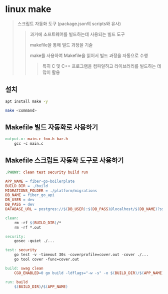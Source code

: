 # linux make

> 스크립트 자동화 도구 (package.json의 scripts와 유사)
>
> > 과거에 소프트웨어를 빌드하는데 사용되는 빌드 도구
> >
> > makefile을 통해 빌드 과정을 기술
> >
> > make를 사용하여 Makefile을 읽어서 빌드 과정을 자동으로 수행
> >
> > > 특히 C 및 C++ 프로그램을 컴파일하고 라이브러리를 빌드하는 데 많이 활용

## 설치

```sh
apt install make -y

make <command>
```

## Makefile 빌드 자동화로 사용하기

```Makefile
output.o: main.c foo.h bar.h
	gcc -c main.c
```

## Makefile 스크립트 자동화 도구로 사용하기

```Makefile
.PHONY: clean test security build run

APP_NAME = fiber-go-boilerplate
BUILD_DIR = ./build
MIGRATIONS_FOLDER = ./platform/migrations
DB_NAME = fiber_go_api
DB_USER = dev
DB_PASS = dev
DATABASE_URL = postgres://$(DB_USER):$(DB_PASS)@localhost/$(DB_NAME)?sslmode=disable

clean:
	rm -rf $(BUILD_DIR)/*
	rm -rf *.out

security:
	gosec -quiet ./...

test: security
	go test -v -timeout 30s -coverprofile=cover.out -cover ./...
	go tool cover -func=cover.out

build: swag clean
	CGO_ENABLED=0 go build -ldflags="-w -s" -o $(BUILD_DIR)/$(APP_NAME) main.go

run: build
	$(BUILD_DIR)/$(APP_NAME)
```

